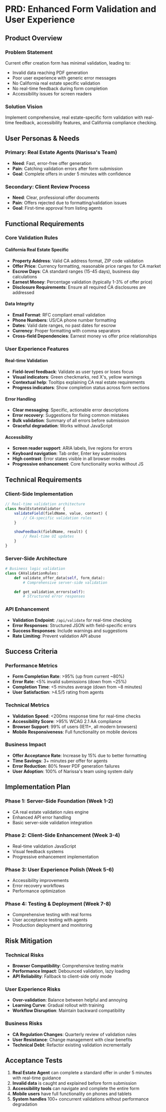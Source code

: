 # PRD: Enhanced Form Validation and User Experience

## Product Overview

### Problem Statement
Current offer creation form has minimal validation, leading to:
- Invalid data reaching PDF generation
- Poor user experience with generic error messages  
- No California real estate specific validation
- No real-time feedback during form completion
- Accessibility issues for screen readers

### Solution Vision
Implement comprehensive, real estate-specific form validation with real-time feedback, accessibility features, and California compliance checking.

## User Personas & Needs

### Primary: Real Estate Agents (Narissa's Team)
- **Need**: Fast, error-free offer generation
- **Pain**: Catching validation errors after form submission
- **Goal**: Complete offers in under 5 minutes with confidence

### Secondary: Client Review Process  
- **Need**: Clear, professional offer documents
- **Pain**: Offers rejected due to formatting/validation issues
- **Goal**: First-time approval from listing agents

## Functional Requirements

### Core Validation Rules

#### California Real Estate Specific
- **Property Address**: Valid CA address format, ZIP code validation
- **Offer Price**: Currency formatting, reasonable price ranges for CA market
- **Escrow Days**: CA standard ranges (15-45 days), business day calculations
- **Earnest Money**: Percentage validation (typically 1-3% of offer price)
- **Disclosure Requirements**: Ensure all required CA disclosures are addressed

#### Data Integrity
- **Email Format**: RFC compliant email validation
- **Phone Numbers**: US/CA phone number formatting
- **Dates**: Valid date ranges, no past dates for escrow
- **Currency**: Proper formatting with comma separators
- **Cross-field Dependencies**: Earnest money vs offer price relationships

### User Experience Features

#### Real-time Validation
- **Field-level feedback**: Validate as user types or loses focus
- **Visual indicators**: Green checkmarks, red X's, yellow warnings
- **Contextual help**: Tooltips explaining CA real estate requirements
- **Progress indicators**: Show completion status across form sections

#### Error Handling
- **Clear messaging**: Specific, actionable error descriptions
- **Error recovery**: Suggestions for fixing common mistakes
- **Bulk validation**: Summary of all errors before submission
- **Graceful degradation**: Works without JavaScript

#### Accessibility
- **Screen reader support**: ARIA labels, live regions for errors
- **Keyboard navigation**: Tab order, Enter key submissions
- **High contrast**: Error states visible in all browser modes
- **Progressive enhancement**: Core functionality works without JS

## Technical Requirements

### Client-Side Implementation
```javascript
// Real-time validation architecture
class RealEstateValidator {
    validateField(fieldName, value, context) {
        // CA-specific validation rules
    }
    
    showFeedback(fieldName, result) {
        // Real-time UI updates
    }
}
```

### Server-Side Architecture
```python
# Business logic validation
class CAValidationRules:
    def validate_offer_data(self, form_data):
        # Comprehensive server-side validation
        
    def get_validation_errors(self):
        # Structured error responses
```

### API Enhancement
- **Validation Endpoint**: `/api/validate` for real-time checking
- **Error Responses**: Structured JSON with field-specific errors
- **Success Responses**: Include warnings and suggestions
- **Rate Limiting**: Prevent validation API abuse

## Success Criteria

### Performance Metrics
- **Form Completion Rate**: >95% (up from current ~80%)
- **Error Rate**: <5% invalid submissions (down from ~25%)
- **Completion Time**: <5 minutes average (down from ~8 minutes)
- **User Satisfaction**: >4.5/5 rating from agents

### Technical Metrics
- **Validation Speed**: <200ms response time for real-time checks
- **Accessibility Score**: >95% WCAG 2.1 AA compliance
- **Browser Support**: 99% of users (IE11+, all modern browsers)
- **Mobile Responsiveness**: Full functionality on mobile devices

### Business Impact
- **Offer Acceptance Rate**: Increase by 15% due to better formatting
- **Time Savings**: 3+ minutes per offer for agents
- **Error Reduction**: 80% fewer PDF generation failures
- **User Adoption**: 100% of Narissa's team using system daily

## Implementation Plan

### Phase 1: Server-Side Foundation (Week 1-2)
- CA real estate validation rules engine
- Enhanced API error handling
- Basic server-side validation integration

### Phase 2: Client-Side Enhancement (Week 3-4)  
- Real-time validation JavaScript
- Visual feedback systems
- Progressive enhancement implementation

### Phase 3: User Experience Polish (Week 5-6)
- Accessibility improvements  
- Error recovery workflows
- Performance optimization

### Phase 4: Testing & Deployment (Week 7-8)
- Comprehensive testing with real forms
- User acceptance testing with agents
- Production deployment and monitoring

## Risk Mitigation

### Technical Risks
- **Browser Compatibility**: Comprehensive testing matrix
- **Performance Impact**: Debounced validation, lazy loading
- **API Reliability**: Fallback to client-side only mode

### User Experience Risks  
- **Over-validation**: Balance between helpful and annoying
- **Learning Curve**: Gradual rollout with training
- **Workflow Disruption**: Maintain backward compatibility

### Business Risks
- **CA Regulation Changes**: Quarterly review of validation rules
- **User Resistance**: Change management with clear benefits
- **Technical Debt**: Refactor existing validation incrementally

## Acceptance Tests

1. **Real Estate Agent** can complete a standard offer in under 5 minutes with real-time guidance
2. **Invalid data** is caught and explained before form submission  
3. **Accessibility tools** can navigate and complete the entire form
4. **Mobile users** have full functionality on phones and tablets
5. **System handles** 100+ concurrent validations without performance degradation
